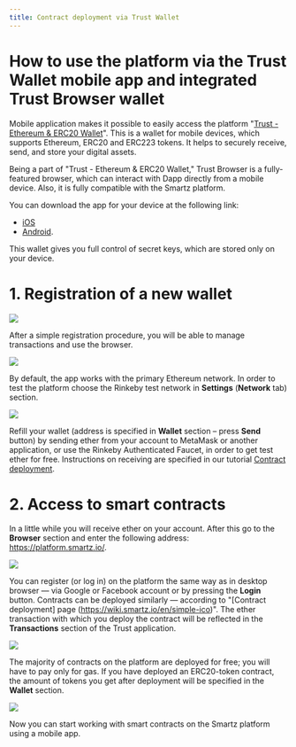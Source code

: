 ```yaml
---
title: Contract deployment via Trust Wallet
---
```


# How to use the platform via the Trust Wallet mobile app and integrated Trust Browser wallet

Mobile application makes it possible to easily access the platform "[Trust - Ethereum & ERC20 Wallet](https://trustwalletapp.com/)". This is a wallet for mobile devices, which supports Ethereum, ERC20 and ERC223 tokens. It helps to securely receive, send, and store your digital assets. 

Being a part of "Trust - Ethereum & ERC20 Wallet," Trust Browser is a fully-featured browser, which can interact with Dapp directly from a mobile device. Also, it is fully compatible with the Smartz platform.

You can download the app for your device at the following link:

* [iOS](https://itunes.apple.com/us/app/trust-ethereum-wallet/id1288339409)
* [Android](https://play.google.com/store/apps/details?id=com.wallet.crypto.trustapp).

This wallet gives you full control of secret keys, which are stored only on your device.

# 1. Registration of a new wallet

![](/uploads/trust-wallet/trust1.jpg)

After a simple registration procedure, you will be able to manage transactions and use the browser.

![](/uploads/trust-wallet/trust-2.jpg)

By default, the app works with the primary Ethereum network. In order to test the platform choose the Rinkeby test network in **Settings** (**Network** tab) section.

![](/uploads/trust-wallet/trust-3.jpg)

Refill your wallet (address is specified in **Wallet** section – press **Send** button) by sending ether from your account to MetaMask or another application, or use the Rinkeby Authenticated Faucet, in order to get test ether for free. Instructions on receiving are specified in our tutorial [Contract deployment](https://wiki.smartz.io/en/simple-ico). 

# 2. Access to smart contracts

In a little while you will receive ether on your account. After this go to the **Browser** section and enter the following address: https://platform.smartz.io/.

![](/uploads/trust-wallet/trust-4.jpg)

You can register (or log in) on the platform the same way as in desktop browser — via Google or Facebook account or by pressing the **Login** button. 
Contracts can be deployed similarly — according to "[Contract deployment] page (https://wiki.smartz.io/en/simple-ico)". The ether transaction with which you deploy the contract will be reflected in the **Transactions** section of the Trust application.

![](/uploads/trust-wallet/trust-5.jpg)

The majority of contracts on the platform are deployed for free; you will have to pay only for gas. If you have deployed an ERC20-token contract, the amount of tokens you get after deployment will be specified in the **Wallet** section.

![](/uploads/trust-wallet/trust-6.jpg)

Now you can start working with smart contracts on the Smartz platform using a mobile app.
